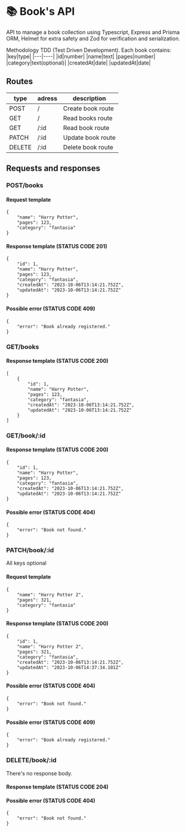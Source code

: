 # 📚 Book's API

API to manage a book collection using Typescript, Express and Prisma ORM, Helmet for extra safety and Zod for verification and serialization. 

Methodology TDD (Test Driven Development). 
Each book contains:
|key|type|
|---|----|
|id|number|
|name|text|
|pages|number|
|category|text(optional)|
|createdAt|date|
|updatedAt|date|

## Routes

|type|adress|description|
|----|------|-----------|
|POST|/|Create book route|
|GET|/|Read books route|
|GET|/:id|Read book route|
|PATCH|/:id|Update book route|
|DELETE|/:id|Delete book route|

## Requests and responses
### POST/books
#### Request template
```
{
	"name": "Harry Potter",
	"pages": 123,
	"category": "fantasia" 
}
```
#### Response template (STATUS CODE 201)
```
{
	"id": 1,
	"name": "Harry Potter",
	"pages": 123,
	"category": "fantasia",
	"createdAt": "2023-10-06T13:14:21.752Z",
	"updatedAt": "2023-10-06T13:14:21.752Z"
}
```

#### Possible error (STATUS CODE 409)
```
{
	"error": "Book already registered."
}
```

### GET/books
#### Response template (STATUS CODE 200)
```
[
	{
		"id": 1,
		"name": "Harry Potter",
		"pages": 123,
		"category": "fantasia",
		"createdAt": "2023-10-06T13:14:21.752Z",
		"updatedAt": "2023-10-06T13:14:21.752Z"
	}
]
```

### GET/book/:id
#### Response template (STATUS CODE 200)
```
{
	"id": 1,
	"name": "Harry Potter",
	"pages": 123,
	"category": "fantasia",
	"createdAt": "2023-10-06T13:14:21.752Z",
	"updatedAt": "2023-10-06T13:14:21.752Z"
}
```

#### Possible error (STATUS CODE 404)
```
{
	"error": "Book not found."
}
```

### PATCH/book/:id
All keys optional
#### Request template
```
{
	"name": "Harry Potter 2",
	"pages": 321,
	"category": "fantasia" 
}
```
#### Response template (STATUS CODE 200)
```
{
	"id": 1,
	"name": "Harry Potter 2",
	"pages": 321,
	"category": "fantasia",
	"createdAt": "2023-10-06T13:14:21.752Z",
	"updatedAt": "2023-10-06T14:37:34.101Z"
}
```
#### Possible error (STATUS CODE 404)
```
{
	"error": "Book not found."
}
```
#### Possible error (STATUS CODE 409)
```
{
	"error": "Book already registered."
}
```

### DELETE/book/:id
There's no response body.
#### Response template (STATUS CODE 204)
#### Possible error (STATUS CODE 404)
```
{
	"error": "Book not found."
}
```
